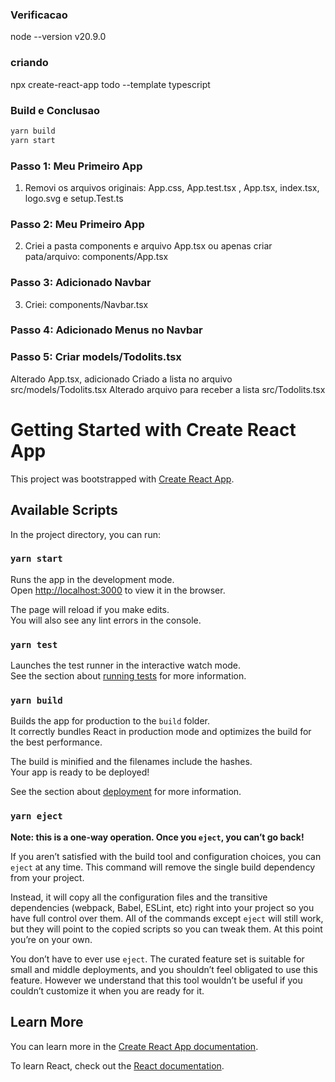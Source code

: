 ### Verificacao
node --version
v20.9.0

### criando

npx create-react-app todo --template typescript

### Build e Conclusao
```bash
yarn build
yarn start
```

### Passo 1: Meu Primeiro App
1) Removi os arquivos originais: App.css, App.test.tsx , App.tsx, index.tsx, logo.svg e setup.Test.ts

### Passo 2: Meu Primeiro App
2) Criei a pasta components e arquivo App.tsx
ou apenas criar pata/arquivo: components/App.tsx

### Passo 3: Adicionado Navbar
3) Criei: components/Navbar.tsx

### Passo 4: Adicionado Menus no Navbar

### Passo 5: Criar models/Todolits.tsx
Alterado App.tsx, adicionado <TodoList></TodoList>
Criado a lista no arquivo src/models/Todolits.tsx
Alterado arquivo para receber a lista src/Todolits.tsx




# Getting Started with Create React App

This project was bootstrapped with [Create React App](https://github.com/facebook/create-react-app).

## Available Scripts

In the project directory, you can run:

### `yarn start`

Runs the app in the development mode.\
Open [http://localhost:3000](http://localhost:3000) to view it in the browser.

The page will reload if you make edits.\
You will also see any lint errors in the console.

### `yarn test`

Launches the test runner in the interactive watch mode.\
See the section about [running tests](https://facebook.github.io/create-react-app/docs/running-tests) for more information.

### `yarn build`

Builds the app for production to the `build` folder.\
It correctly bundles React in production mode and optimizes the build for the best performance.

The build is minified and the filenames include the hashes.\
Your app is ready to be deployed!

See the section about [deployment](https://facebook.github.io/create-react-app/docs/deployment) for more information.

### `yarn eject`

**Note: this is a one-way operation. Once you `eject`, you can’t go back!**

If you aren’t satisfied with the build tool and configuration choices, you can `eject` at any time. This command will remove the single build dependency from your project.

Instead, it will copy all the configuration files and the transitive dependencies (webpack, Babel, ESLint, etc) right into your project so you have full control over them. All of the commands except `eject` will still work, but they will point to the copied scripts so you can tweak them. At this point you’re on your own.

You don’t have to ever use `eject`. The curated feature set is suitable for small and middle deployments, and you shouldn’t feel obligated to use this feature. However we understand that this tool wouldn’t be useful if you couldn’t customize it when you are ready for it.

## Learn More

You can learn more in the [Create React App documentation](https://facebook.github.io/create-react-app/docs/getting-started).

To learn React, check out the [React documentation](https://reactjs.org/).
